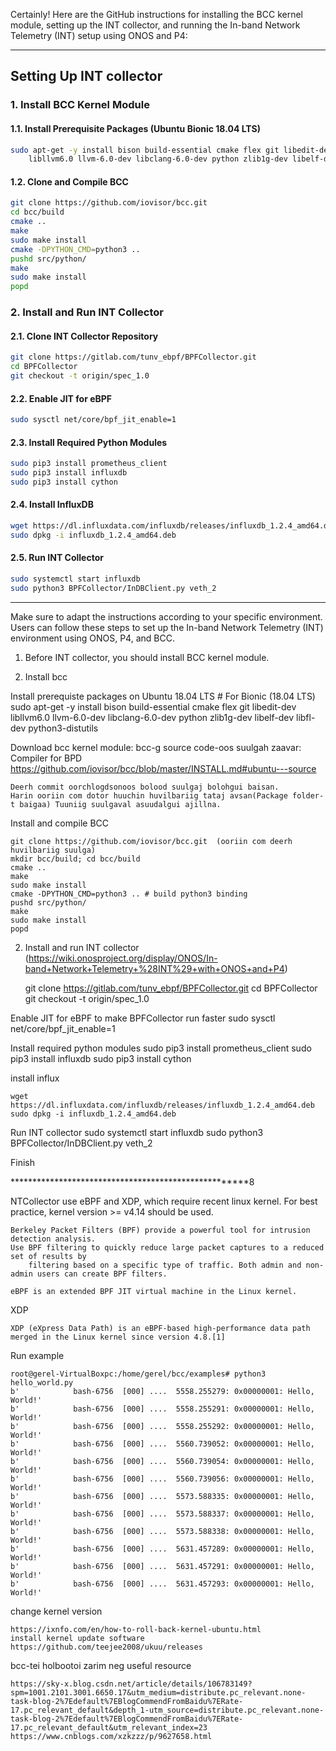 
Certainly! Here are the GitHub instructions for installing the BCC kernel module, setting up the INT collector, and running the In-band Network Telemetry (INT) setup using ONOS and P4:

---

## Setting Up INT collector

### 1. Install BCC Kernel Module

#### 1.1. Install Prerequisite Packages (Ubuntu Bionic 18.04 LTS)
```bash
sudo apt-get -y install bison build-essential cmake flex git libedit-dev \
  	libllvm6.0 llvm-6.0-dev libclang-6.0-dev python zlib1g-dev libelf-dev libfl-dev python3-distutils
```

#### 1.2. Clone and Compile BCC
```bash
git clone https://github.com/iovisor/bcc.git
cd bcc/build
cmake ..
make
sudo make install
cmake -DPYTHON_CMD=python3 ..
pushd src/python/
make
sudo make install
popd
```

### 2. Install and Run INT Collector

#### 2.1. Clone INT Collector Repository
```bash
git clone https://gitlab.com/tunv_ebpf/BPFCollector.git
cd BPFCollector
git checkout -t origin/spec_1.0
```

#### 2.2. Enable JIT for eBPF
```bash
sudo sysctl net/core/bpf_jit_enable=1
```

#### 2.3. Install Required Python Modules
```bash
sudo pip3 install prometheus_client
sudo pip3 install influxdb
sudo pip3 install cython
```

#### 2.4. Install InfluxDB
```bash
wget https://dl.influxdata.com/influxdb/releases/influxdb_1.2.4_amd64.deb
sudo dpkg -i influxdb_1.2.4_amd64.deb
```

#### 2.5. Run INT Collector
```bash
sudo systemctl start influxdb
sudo python3 BPFCollector/InDBClient.py veth_2
```

---

Make sure to adapt the instructions according to your specific environment. Users can follow these steps to set up the In-band Network Telemetry (INT) environment using ONOS, P4, and BCC.


1. Before INT collector, you should install BCC kernel module. 

2. Install bcc



Install prerequiste packages on Ubuntu 18.04 LTS
	# For Bionic (18.04 LTS)
	sudo apt-get -y install bison build-essential cmake flex git libedit-dev \
  	libllvm6.0 llvm-6.0-dev libclang-6.0-dev python zlib1g-dev libelf-dev libfl-dev python3-distutils

Download bcc kernel module: 
	bcc-g source code-oos suulgah zaavar: Compiler for BPD	
	https://github.com/iovisor/bcc/blob/master/INSTALL.md#ubuntu---source
 
	Deerh commit oorchlogdsonoos bolood suulgaj bolohgui baisan. 
	Harin ooriin com dotor huuchin huvilbariig tataj avsan(Package folder-t baigaa) Tuuniig suulgaval asuudalgui ajillna. 

Install and compile BCC

	git clone https://github.com/iovisor/bcc.git  (ooriin com deerh huvilbariig suulga)
	mkdir bcc/build; cd bcc/build
	cmake ..
	make
	sudo make install
	cmake -DPYTHON_CMD=python3 .. # build python3 binding
	pushd src/python/
	make
	sudo make install
	popd


2. Install and run INT collector (https://wiki.onosproject.org/display/ONOS/In-band+Network+Telemetry+%28INT%29+with+ONOS+and+P4)

	git clone https://gitlab.com/tunv_ebpf/BPFCollector.git
	cd BPFCollector
	git checkout -t origin/spec_1.0

Enable JIT for eBPF to make BPFCollector run faster
	sudo sysctl net/core/bpf_jit_enable=1

Install required python modules
	sudo pip3 install prometheus_client
	sudo pip3 install influxdb
	sudo pip3 install cython 

install influx

	wget https://dl.influxdata.com/influxdb/releases/influxdb_1.2.4_amd64.deb
	sudo dpkg -i influxdb_1.2.4_amd64.deb

Run INT collector
	sudo systemctl start influxdb
	sudo python3 BPFCollector/InDBClient.py veth_2


Finish






*****************************************************8

NTCollector use 
	eBPF and XDP, which require recent linux kernel. For best practice, kernel version >= v4.14 should be used.


	Berkeley Packet Filters (BPF) provide a powerful tool for intrusion detection analysis. 
	Use BPF filtering to quickly reduce large packet captures to a reduced set of results by
        filtering based on a specific type of traffic. Both admin and non-admin users can create BPF filters.

	eBPF is an extended BPF JIT virtual machine in the Linux kernel. 

XDP

	XDP (eXpress Data Path) is an eBPF-based high-performance data path merged in the Linux kernel since version 4.8.[1] 




Run example

	root@gerel-VirtualBoxpc:/home/gerel/bcc/examples# python3 hello_world.py
	b'            bash-6756  [000] ....  5558.255279: 0x00000001: Hello, World!'
	b'            bash-6756  [000] ....  5558.255291: 0x00000001: Hello, World!'
	b'            bash-6756  [000] ....  5558.255292: 0x00000001: Hello, World!'
	b'            bash-6756  [000] ....  5560.739052: 0x00000001: Hello, World!'
	b'            bash-6756  [000] ....  5560.739054: 0x00000001: Hello, World!'
	b'            bash-6756  [000] ....  5560.739056: 0x00000001: Hello, World!'
	b'            bash-6756  [000] ....  5573.588335: 0x00000001: Hello, World!'
	b'            bash-6756  [000] ....  5573.588337: 0x00000001: Hello, World!'
	b'            bash-6756  [000] ....  5573.588338: 0x00000001: Hello, World!'
	b'            bash-6756  [000] ....  5631.457289: 0x00000001: Hello, World!'
	b'            bash-6756  [000] ....  5631.457291: 0x00000001: Hello, World!'
	b'            bash-6756  [000] ....  5631.457293: 0x00000001: Hello, World!'


change kernel version

	https://ixnfo.com/en/how-to-roll-back-kernel-ubuntu.html
	install kernel update software
	https://github.com/teejee2008/ukuu/releases


bcc-tei holbootoi zarim neg useful resource

	https://sky-x.blog.csdn.net/article/details/106783149?spm=1001.2101.3001.6650.17&utm_medium=distribute.pc_relevant.none-task-blog-2%7Edefault%7EBlogCommendFromBaidu%7ERate-17.pc_relevant_default&depth_1-utm_source=distribute.pc_relevant.none-task-blog-2%7Edefault%7EBlogCommendFromBaidu%7ERate-17.pc_relevant_default&utm_relevant_index=23
	https://www.cnblogs.com/xzkzzz/p/9627658.html




